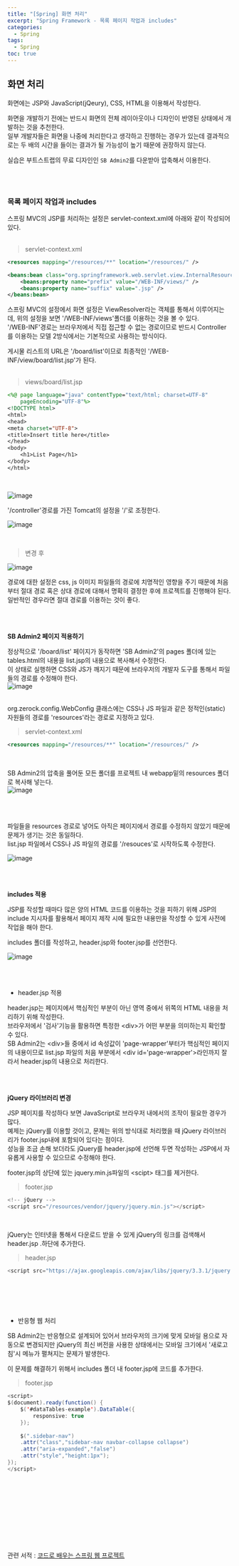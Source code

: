 ```yaml
---
title: "[Spring] 화면 처리"
excerpt: "Spring Framework - 목록 페이지 작업과 includes"
categories: 
  - Spring
tags: 
  - Spring
toc: true
---
```



## 화면 처리

화면에는 JSP와 JavaScript(jQeury), CSS, HTML을 이용해서 작성한다.<br>

화면을 개발하기 전에는 반드시 화면의 전체 레이아웃이나 디자인이 반영된 상태에서 개발하는 것을 추천한다.<br>
일부 개발자들은 화면을 나중에 처리한다고 생각하고 진행하는 경우가 있는데 결과적으로는 두 배의 시간을 들이는 결과가 될 가능성이 높기 때문에 권장하지 않는다.<br>

실습은 부트스트랩의 무료 디자인인 `SB Admin2`를 다운받아 압축해서 이용한다.<br>

<br><br>

### 목록 페이지 작업과 includes

스프링 MVC의 JSP를 처리하는 설정은 servlet-context.xml에 아래와 같이 작성되어 있다.<br>
<br>

> servlet-context.xml

```xml
<resources mapping="/resources/**" location="/resources/" />

<beans:bean class="org.springframework.web.servlet.view.InternalResourceViewResolver">
    <beans:property name="prefix" value="/WEB-INF/views/" />
    <beans:property name="suffix" value=".jsp" />
</beans:bean>
```


스프링 MVC의 설정에서 화면 설정은 ViewResolver라는 객체를 통해서 이루어지는데, 위의 설정을 보면 '/WEB-INF/views'폴더를 이용하는 것을 볼 수 있다.<br>
'/WEB-INF'경로는 브라우저에서 직접 접근할 수 없는 경로이므로 반드시 Controller를 이용하는 모델 2방식에서는 기본적으로 사용하는 방식이다.<br>

게시물 리스트의 URL은 '/board/list'이므로 최종적인 '/WEB-INF/view/board/list.jsp'가 된다.<br>
<br>

> views/board/list.jsp

```jsp
<%@ page language="java" contentType="text/html; charset=UTF-8"
    pageEncoding="UTF-8"%>
<!DOCTYPE html>
<html>
<head>
<meta charset="UTF-8">
<title>Insert title here</title>
</head>
<body>
	<h1>List Page</h1>
</body>
</html>
```
<br>

![image](https://user-images.githubusercontent.com/73421820/121705994-2aa05d00-cb10-11eb-882a-60393b60155d.png)
<br>

'/controller'경로를 가진 Tomcat의 설정을 '/'로 조정한다.<br>

![image](https://user-images.githubusercontent.com/73421820/121706187-5885a180-cb10-11eb-9e19-c55df4574837.png)

<br>

> 변경 후

![image](https://user-images.githubusercontent.com/73421820/121706301-76eb9d00-cb10-11eb-8334-ad6822352e92.png)<br>

경로에 대한 설정은 css, js 이미지 파일들의 경로에 치명적인 영향을 주기 때문에 처음부터 절대 경로 혹은 상대 경로에 대해서 명확히 결정한 후에 프로젝트를 진행해야 된다.<br>
일반적인 경우라면 절대 경로를 이용하는 것이 좋다.<br>

<br><br>

**SB Admin2 페이지 적용하기**

정상적으로 '/board/list' 페이지가 동작하면 'SB Admin2'의 pages 폴더에 있는 tables.html의 내용을 list.jsp의 내용으로 복사해서 수정한다.<br>
이 상태로 실행하면 CSS와 JS가 깨지기 때문에 브라우저의 개발자 도구를 통해서 파일들의 경로를 수정해야 한다.<br>
![image](https://user-images.githubusercontent.com/73421820/121709248-507b3100-cb13-11eb-9a41-87f0d95b59c9.png)
<br><br>

org.zerock.config.WebConfig 클래스에는 CSS나 JS 파일과 같은 정적인(static) 자원들의 경로를 'resources'라는 경로로 지정하고 있다.<br>

> servlet-context.xml

```xml
<resources mapping="/resources/**" location="/resources/" />
```
<br>

SB Admin2의 압축을 풀어둔 모든 폴더를 프로젝트 내 webapp밑의 resources 폴더로 복사해 넣는다.<br>
![image](https://user-images.githubusercontent.com/73421820/121709599-ae0f7d80-cb13-11eb-89fc-4d2964a12b3e.png)

<br><br>

파일들을 resources 경로로 넣어도 아직은 페이지에서 경로를 수정하지 않았기 때문에 문제가 생기는 것은 동일하다.<br>
list.jsp 파일에서 CSS나 JS 파일의 경로를 '/resouces'로 시작하도록 수정한다.<br>


![image](https://user-images.githubusercontent.com/73421820/121709803-e57e2a00-cb13-11eb-9c80-6ad5efd91023.png)
<br>




<br><br>


**includes 적용**

JSP를 작성할 때마다 많은 양의 HTML 코드를 이용하는 것을 피하기 위해 JSP의 include 지시자를 활용해서 페이지 제작 시에 필요한 내용만을 작성할 수 있게 사전에 작업을 해야 한다.<br>

includes 폴더를 작성하고, header.jsp와 footer.jsp를 선언한다.<br>

![image](https://user-images.githubusercontent.com/73421820/121710229-5c1b2780-cb14-11eb-8ec1-b1004f2d569a.png)

<br><br>


- header.jsp 적용

header.jsp는 페이지에서 핵심적인 부분이 아닌 영역 중에서 위쪽의 HTML 내용을 처리하기 위해 작성한다.<br>
브라우저에서 '검사'기능을 활용하면 특정한 \<div\>가 어떤 부분을 의미하는지 확인할 수 있다.<br>
SB Admin2는 \<div\>들 중에서  id 속성값이 'page-wrapper'부터가 핵심적인 페이지의 내용이므로 list.jsp 파일의 처음 부분에서 \<div id='page-wrapper'\>라인까지 잘라서 header.jsp의 내용으로 처리한다.<br>

<br><br>

**jQuery 라이브러리 변경**

JSP 페이지를 작성하다 보면 JavaScript로 브라우저 내에서의 조작이 필요한 경우가 많다.<br>
예제는 jQuery를 이용할 것이고, 문제는 위의 방식대로 처리했을 때 jQuery 라이브러리가 footer.jsp내에 포함되어 있다는 점이다.<br>
성능을 조금 손해 보더라도 jQuery를 header.jsp에 선언해 두면 작성하는 JSP에서 자유롭게 사용할 수 있으므로 수정해야 한다.<br>

footer.jsp의 상단에 있는 jquery.min.js파일의 \<scipt\> 태그를 제거한다.<br>

> footer.jsp

```java
<!-- jQuery -->
<script src="/resources/vendor/jquery/jquery.min.js"></script>
```
<br>

jQuery는 인터넷을 통해서 다운로드 받을 수 있게 jQuery의 링크를 검색해서 header.jsp .하단에 추가한다.<br>


> header.jsp

```java
<script src="https://ajax.googleapis.com/ajax/libs/jquery/3.3.1/jquery.min.js"></script>
```

<br>

<br><br>


- 반응형 웹 처리

SB Admin2는 반응형으로 설계되어 있어서 브라우저의 크기에 맞게 모바일 용으로 자동으로 변경되지만 jQuery의 최신 버전을 사용한 상태에서는 모바일 크기에서 '새로고침'시 메뉴가 펼쳐지는 문제가 발생한다.<br>

이 문제를 해결하기 위해서 includes 폴더 내 footer.jsp에 코드를 추가한다.<br>

> footer.jsp

```java
<script>
$(document).ready(function() {
    $('#dataTables-example').DataTable({
        responsive: true
    });
    
    $(".sidebar-nav")
    .attr("class","sidebar-nav navbar-collapse collapse")
    .attr("aria-expanded","false")
    .attr("style","height:1px");
});
</script>
```
<br>


<br><br>

<br><br>





<br><br>
관련 서적 : [코드로 배우는 스프링 웹 프로젝트](https://cafe.naver.com/gugucoding)
<br><br>
